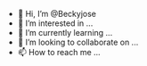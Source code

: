 - 👋 Hi, I’m @Beckyjose
- 👀 I’m interested in ...
- 🌱 I’m currently learning ...
- 💞️ I’m looking to collaborate on ...
- 📫 How to reach me ...

<!---
Beckyjose/Beckyjose is a ✨ special ✨ repository because its `README.md` (this file) appears on your GitHub profile.
You can click the Preview link to take a look at your changes.
--->
